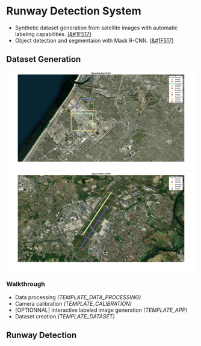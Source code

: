 # Runway Detection System 
 - Synthetic dataset generation from satellite images with automatic labeling capabilities. [(&#1F517)](#dataset-generation)
 - Object detection and segmentaion with Mask R-CNN. [(&#1F517)](#runway-detection)

## Dataset Generation 
![Object detection](Dataset_Generator/Media/demo_localization.png)
![Instance segmentation](Dataset_Generator/Media/demo_segmentation.png)

### Walkthrough 
* Data processing *(TEMPLATE_DATA_PROCESSING)*
* Camera calibration *(TEMPLATE_CALIBRATION)*
* [OPTIONNAL] Interactive labeled image generation *(TEMPLATE_APP)*
* Dataset creation *(TEMPLATE_DATASET)*

## Runway Detection
